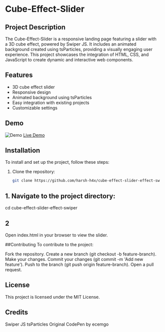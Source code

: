 # Cube-Effect-Slider

## Project Description
The Cube-Effect-Slider is a responsive landing page featuring a slider with a 3D cube effect, powered by Swiper JS. It includes an animated background created using tsParticles, providing a visually engaging user experience. This project showcases the integration of HTML, CSS, and JavaScript to create dynamic and interactive web components.

## Features
- 3D cube effect slider
- Responsive design
- Animated background using tsParticles
- Easy integration with existing projects
- Customizable settings

## Demo
![Demo](link_to_demo_gif_or_screenshot)
[Live Demo](https://codepen.io/ecemgo/pen/ZEPYNXJ)

## Installation
To install and set up the project, follow these steps:
1. Clone the repository:
   ```bash
   git clone https://github.com/harsh-h4x/cube-effect-slider-effect-swiper.git


## 1. Navigate to the project directory:
cd cube-effect-slider-effect-swiper
## 2
Open index.html in your browser to view the slider.




##Contributing
To contribute to the project:

Fork the repository.
Create a new branch (git checkout -b feature-branch).
Make your changes.
Commit your changes (git commit -m 'Add new feature').
Push to the branch (git push origin feature-branch).
Open a pull request.


## License
This project is licensed under the MIT License.

## Credits
Swiper JS
tsParticles
Original CodePen by ecemgo

   
